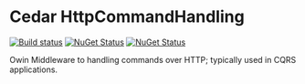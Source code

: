 # Cedar HttpCommandHandling
[![Build status](https://ci.appveyor.com/api/projects/status/o6bm02n8stya868r)](https://ci.appveyor.com/project/damianh/cedar-httpcommandhanding) [![NuGet Status](http://img.shields.io/nuget/v/Cedar.HttpCommandHandling.svg?style=flat)](https://www.nuget.org/packages/Cedar.HttpCommandHandling/) [![NuGet Status](http://img.shields.io/nuget/v/Cedar.HttpCommandHandling.Client.svg?style=flat)](https://www.nuget.org/packages/Cedar.HttpCommandHandling.Client/)

Owin Middleware to handling commands over HTTP; typically used in CQRS applications.
